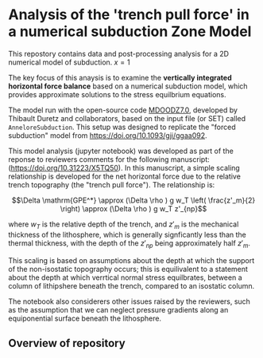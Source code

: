 #  Analysis of the 'trench pull force' in a numerical subduction Zone Model

This repostory contains data and post-processing analysis for a 2D numerical model of subduction. $x=1$

The key focus of this anaysis is to examine the **vertically integrated horizontal force balance** based on a numerical subduction model, which provides approximate solutions to the stress equilbrium equations.

The model run with the open-source code [MDOODZ7.0](https://github.com/tduretz/MDOODZ7.0), developed by Thibault Duretz and collaborators, based on the input file (or SET) called `AnneloreSubduction`. This setup was designed to replicate the "forced subduction" model from https://doi.org/10.1093/gji/ggaa092. 

This model analysis (jupyter notebook) was developed as part of the reponse to reviewers comments for the following manuscript: (https://doi.org/10.31223/X5TQ50). In this manuscript, a simple scaling relationship is developed for the net horizontal force due to the relative trench topography (the "trench pull force"). The relationship is:  

```math
\Delta \mathrm{GPE^*} \approx (\Delta \rho ) g w_T \left( \frac{z'_m}{2} \right) \approx (\Delta \rho ) g w_T z'_{np}
```

where $w_T$ is the relative depth of the trench, and $z'_m$ is the mechanical thickness of the lithosphere, which is generally signficantly less than the thermal thickness, with the depth of the $z'_{np}$ being approximately half $z'_m$. 

This scaling is based on assumptions about the depth at which the support of the non-isostatic topography occurs; this is equilivalent to a statement about the depth at which verrtical normal stress equilbrates, between a column of lithipshere beneath the trench, compared to an isostatic column. 

The notebook also considerers other issues raised by the reviewers, such as the assumption that we can neglect pressure gradients along an equiponential surface beneath the lithosphere.

## Overview of repository


